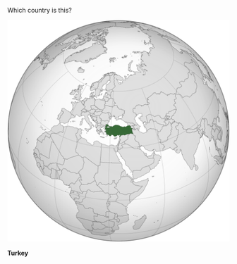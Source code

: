 Which country is this?

![Map of a country](images/Turkey_(orthographic_projection).svg)
<!--question-->
**Turkey**
